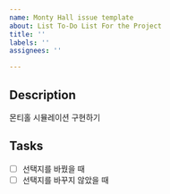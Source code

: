 ```yaml
---
name: Monty Hall issue template
about: List To-Do List For the Project
title: ''
labels: ''
assignees: ''

---
```


## Description
몬티홀 시뮬레이션 구현하기

## Tasks
- [ ] 선택지를 바꿨을 때 
- [ ] 선택지를 바꾸지 않았을 때
